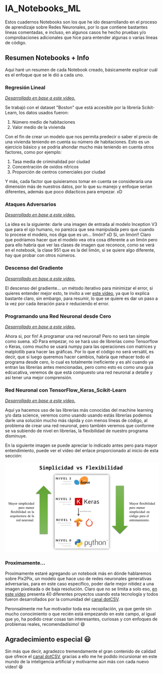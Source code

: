 # IA_Notebooks_ML
Estos cuadernos Notebooks son los que he ido desarrollando en el proceso de aprendizaje sobre Redes Neuronales, por lo que contiene bastantes líneas comentadas, e incluso, en algunos casos he hecho pruebas y/o comprobaciones adicionales que hice para entender algunas o varias líneas de código.

## Resumen Notebooks + Info
Aquí haré un resumen de cada Notebook creado, básicamente explicar cuál es el enfoque que se le dió a cada uno.

### Regresión Lineal
_[Desarrollado en base a este vídeo.](https://youtu.be/w2RJ1D6kz-o)_

Se trabajó con el dataset "Boston" que está accesible por la librería Scikit-Learn, los datos usados fueron:

1. Número medio de habitaciones
2. Valor medio de la vivienda

Con el fin de crear un modelo que nos permita predecir o saber el precio de una vivienda teniendo en cuenta su número de habitaciones.
Esto es un ejercicio básico y se podría ahondar mucho más teniendo en cuenta otros factores, como por ejemplo:

1. Tasa media de criminalidad por ciudad
2. Concentración de oxidos nítricos
3. Proporción de centros comerciales por ciudad

Y más, cada factor que quisieramos tomar en cuenta se consideraría una dimensión más de nuestros datos, por lo que su manejo y enfoque serían diferentes, además que poco didacticos para empezar. xD

### Ataques Adversarios
_[Desarrollado en base a este vídeo.](https://youtu.be/JoQx39CoXW8)_

La idea es la siguiente: darle una imagen de entrada al modelo Inception V3 que para el ojo humano, no parezca que sea manipulada pero que cuando lo procese el modelo, nos diga que es un... limón? xD Si, un limón!!
Claro que podríamos hacer que el modelo vea otra cosa diferente a un limón pero para ello habría que ver las clases de imagen que reconoce, como se verá en el notebook, la clase 951 que es la del limón, si se quiere algo diferente, hay que probar con otros números.

### Descenso del Gradiente
_[Desarrollado en base a este vídeo.](https://youtu.be/-_A_AAxqzCg)_

El descenso del gradiente... un método iterativo para minimizar el error, si quieres entender mejor esto, te invito a ver [este vídeo](https://youtu.be/A6FiCDoz8_4), ya que lo explica bastante claro, sin embargo, para resumir, lo que se quiere es dar un paso a la vez por cada iteración para ir reduciendo el error.

### Programando una Red Neuronal desde Cero
_[Desarrollado en base a este vídeo.](https://youtu.be/W8AeOXa_FqU)_

Ahora si, por fin! A programar una red neuronal! Pero no será tan simple como suena. xD
Para empezar, no se hará uso de librerías como Tensorflow o Keras, como mucho se usará numpy para las operaciones con matrices y matplotlib para hacer las gráficas.
Por lo que el código no será versátil, es decir, que si luego queremos hacer cambios, habría que rehacer todo el programa desde cero, lo cual es totalmente ineficiente y es ahí cuando ya entran las librerías antes mencionadas, pero como esto es como una guía edcucativa, veremos de que está compuesto una red neuronal a detalle y así tener una mejor comprensión.

### Red Neuronal con TensorFlow_Keras_Scikit-Learn
_[Desarrollado en base a este vídeo.](https://youtu.be/qTNUbPkR2ao)_

Aquí ya hacemos uso de las librerías más conocidas del machine learning y/o data science, veremos como usando usando estás librerías podemos darle una solución mucho más rápida y con menos líneas de código, al problema de crear una red neuronal, pero también veremos que conforme se va subiendo de nivel en librerías, la flexibilidad de nuestro programa disminuye.

En la siguiente imagen se puede apreciar lo indicado antes pero para mayor entendimiento, puede ver el vídeo del enlace proporcionado al inicio de esta sección:

![Simplicidad vs Flexibilidad](Recursos/ML_Librerias_Simplicidad_vs_Flexibilidad.png)

### Proximamente...
Proximamente estaré agregando un notebook más en dónde hablaremos sobre Pix2Pix, un modelo que hace uso de redes neuronales generativas adversarias, para en este caso específico, poder darle mejor nitidez a una imagen pixeleada o de baja resolución. Claro que no se limita a solo eso, [en este video](https://youtu.be/BerOC6n8j9Q) presenta 40 diferentes proyectos usando esta tecnología y todos fueron desarrollados por la comunidad del [canal dotCSV](https://www.youtube.com/c/DotCSV).

Peronsalmente me fue motivador toda esa recopilación, ya que gente sin mucho conocimiento o que recién está empezando en este campo, al igual que yo, ha podido crear cosas tan interesantes, curiosas y con enfoques de problemas reales, recomendadísimo! :smile:

## Agradecimiento especial :smiley:
Sin más que decir, agradezco tremendamente el gran contenido de calidad que ofrece el [canal dotCSV](https://www.youtube.com/c/DotCSV), gracias a ello me he podido incursionar en este mundo de la inteligencia artificial y motivarme aún más con cada nuevo vídeo! :laughing: